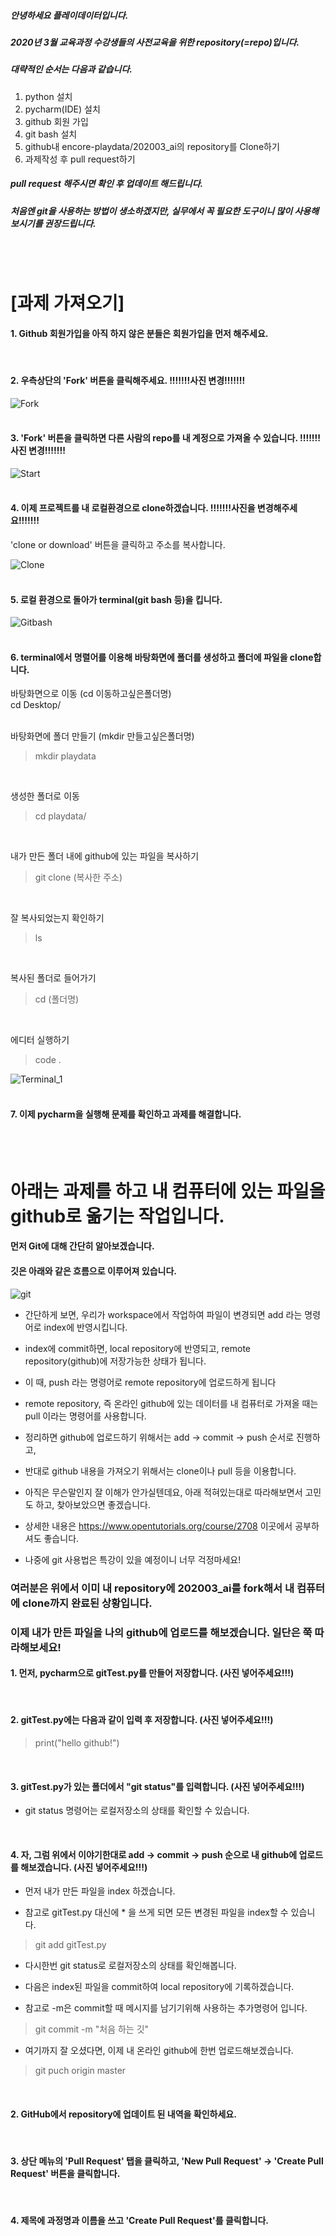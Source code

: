 ##### 안녕하세요 플레이데이터입니다. 
##### 2020년 3월 교육과정 수강생들의 사전교육을 위한 repository(=repo)입니다.

##### 대략적인 순서는 다음과 같습니다.
1. python 설치
2. pycharm(IDE) 설치
3. github 회원 가입
4. git bash 설치
5. github내 encore-playdata/202003_ai의 repository를 Clone하기
6. 과제작성 후 pull request하기

##### pull request 해주시면 확인 후 업데이트 해드립니다.
##### 처음엔 git을 사용하는 방법이 생소하겠지만, 실무에서 꼭 필요한 도구이니 많이 사용해보시기를 권장드립니다.

<br/>
<br/>


# [과제 가져오기] 

#### 1. Github 회원가입을 아직 하지 않은 분들은 회원가입을 먼저 해주세요. 
<br/>

#### 2. 우측상단의 'Fork' 버튼을 클릭해주세요. !!!!!!!사진 변경!!!!!!!
![Fork](images/fork.jpg)
<br/><br/>

#### 3. 'Fork' 버튼을 클릭하면 다른 사람의 repo를 내 계정으로 가져올 수 있습니다. !!!!!!!사진 변경!!!!!!!
![Start](images/start.jpg)
<br/><br/>

#### 4. 이제 프로젝트를 내 로컬환경으로 clone하겠습니다. !!!!!!!사진을 변경해주세요!!!!!!!
'clone or download' 버튼을 클릭하고 주소를 복사합니다. 

![Clone](images/cloning.jpg)
<br/><br/>

#### 5. 로컬 환경으로 돌아가 terminal(git bash 등)을 킵니다. 
![Gitbash](images/bash.jpg)
<br/><br/>

#### 6. terminal에서 명렬어를 이용해 바탕화면에 폴더를 생성하고 폴더에 파일을 clone합니다.

바탕화면으로 이동 (cd 이동하고싶은폴더명)<br/>
cd Desktop/<br/>
<br/>

바탕화면에 폴더 만들기 (mkdir 만들고싶은폴더명)<br/>
<blockquote> mkdir playdata<br/> </blockquote>
<br/>

생성한 폴더로 이동 <br/>
<blockquote> cd playdata/<br/> </blockquote>
<br/>

내가 만든 폴더 내에 github에 있는 파일을 복사하기 <br/>
<blockquote> git clone (복사한 주소)<br/> </blockquote>
<br/>

잘 복사되었는지 확인하기<br/>
<blockquote> ls <br/> </blockquote>
<br/>

복사된 폴더로 들어가기<br/>
<blockquote> cd (폴더명)<br/> </blockquote>
<br/>

에디터 실행하기<br/>
<blockquote> code .<br/> </blockquote>

![Terminal_1](images/terminal_1.jpg)
<br/><br/>


#### 7. 이제 pycharm을 실행해 문제를 확인하고 과제를 해결합니다. 
<br/><br/>

# 아래는 과제를 하고 내 컴퓨터에 있는 파일을 github로 옮기는 작업입니다.

#### 먼저 Git에 대해 간단히 알아보겠습니다.
#### 깃은 아래와 같은 흐름으로 이루어져 있습니다.
![git](images/git.png)

- 간단하게 보면, 우리가 workspace에서 작업하여 파일이 변경되면 add 라는 명령어로 index에 반영시킵니다.
- index에 commit하면, local repository에 반영되고, remote repository(github)에 저장가능한 상태가 됩니다.
- 이 때, push 라는 명령어로 remote repository에 업로드하게 됩니다
- remote repository, 즉 온라인 github에 있는 데이터를 내 컴퓨터로 가져올 때는 pull 이라는 명령어를 사용합니다.
- 정리하면 github에 업로드하기 위해서는 add -> commit -> push 순서로 진행하고,
- 반대로 github 내용을 가져오기 위해서는 clone이나 pull 등을 이용합니다.

- 아직은 무슨말인지 잘 이해가 안가실텐데요, 아래 적혀있는대로 따라해보면서 고민도 하고, 찾아보았으면 좋겠습니다.
- 상세한 내용은 https://www.opentutorials.org/course/2708 이곳에서 공부하셔도 좋습니다.
- 나중에 git 사용법은 특강이 있을 예정이니 너무 걱정마세요!

### 여러분은 위에서 이미 내 repository에 202003_ai를 fork해서 내 컴퓨터에 clone까지 완료된 상황입니다.
### 이제 내가 만든 파일을 나의 github에 업로드를 해보겠습니다. 일단은 쭉 따라해보세요!

#### 1. 먼저, pycharm으로 gitTest.py를 만들어 저장합니다. (사진 넣어주세요!!!)
<br/>

#### 2. gitTest.py에는 다음과 같이 입력 후 저장합니다. (사진 넣어주세요!!!)
<blockquote> print("hello github!") </blockquote>
<br/>

#### 3. gitTest.py가 있는 폴더에서 "git status"를 입력합니다. (사진 넣어주세요!!!)
- git status 명령어는 로컬저장소의 상태를 확인할 수 있습니다.
<br/>

#### 4. 자, 그럼 위에서 이야기한대로 add -> commit -> push 순으로 내 github에 업로드를 해보겠습니다. (사진 넣어주세요!!!)

- 먼저 내가 만든 파일을 index 하겠습니다.

- 참고로 gitTest.py 대신에 * 을 쓰게 되면 모든 변경된 파일을 index할 수 있습니다.
<blockquote> git add gitTest.py </blockquote>

- 다시한번 git status로 로컬저장소의 상태를 확인해봅니다.

- 다음은 index된 파일을 commit하여 local repository에 기록하겠습니다.
- 참고로 -m은 commit할 때 메시지를 남기기위해 사용하는 추가명령어 입니다.
<blockquote> git commit -m "처음 하는 깃" </blockquote>

- 여기까지 잘 오셨다면, 이제 내 온라인 github에 한번 업로드해보겠습니다.
<blockquote> git puch origin master </blockquote>
<br/>

#### 2. GitHub에서 repository에 업데이트 된 내역을 확인하세요. 
<br/>

#### 3. 상단 메뉴의 'Pull Request' 탭을 클릭하고, 'New Pull Request' -> 'Create Pull Request' 버튼을 클릭합니다. 
<br/>

#### 4. 제목에 과정명과 이름을 쓰고 'Create Pull Request'를 클릭합니다. 
<br/>

